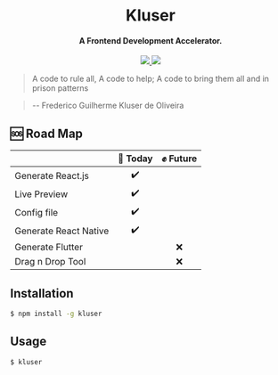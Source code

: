 <h1 align="center">
  Kluser
  <br>
</h1>

<h4 align="center">A Frontend Development Accelerator.</h4>

<p align="center">
  <a href="https://www.linkedin.com/in/frederico-kluser/">
    <img src="https://img.shields.io/badge/linkedin-frederico--kluser-blue">
  </a>
  <a href="mailto:kluserhuu@gmail.com">
    <img src="https://img.shields.io/badge/e--mail-kluserhuu%40gmail.com-orange">
  </a>
  <!--  -->
</p>


> A code to rule all, A code to help; A code to bring them all and in prison patterns

> -- Frederico Guilherme Kluser de Oliveira

## :sos: Road Map

|                            | :facepunch: Today           | :fist: Future        |
| -------------------------- | :----------------: | :--------------: |
| Generate React.js          |         ✔️         |                  |
| Live Preview               |         ✔️         |                  |
| Config file                |         ✔️         |                  |
| Generate React Native      |         ✔️         |                  |
| Generate Flutter           |                    |        ❌        |
| Drag n Drop Tool           |                    |        ❌        |

## Installation
```sh
$ npm install -g kluser
```

## Usage
```sh
$ kluser
```